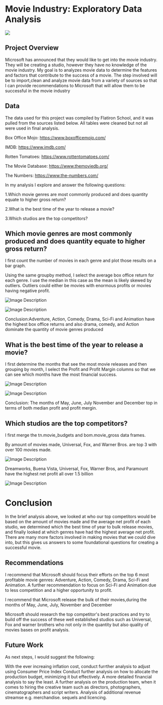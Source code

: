 # Movie Industry: Exploratory Data Analysis



![](https://images.unsplash.com/photo-1440404653325-ab127d49abc1?ixlib=rb-4.0.3&ixid=MnwxMjA3fDB8MHxwaG90by1wYWdlfHx8fGVufDB8fHx8&auto=format&fit=crop&w=870&q=80)

## Project Overview

Microsoft has announced that they would like to get into the movie industry. They will be creating a studio, however they have no knowledge of the movie industry. My goal is to analyzes movie data to determine the features and factors that contribute to the success of a movie. The step involved will be to import,clean and analyze movie data from a variety of sources so that I can provide recommendations to Microsoft that will allow them to be successful in the movie industry

## Data

The data used for this project was compiled by Flatiron School, and it was pulled from the sources listed below. All tables were cleaned but not all were used in final analysis.

Box Office Mojo: https://www.boxofficemojo.com/

IMDB: https://www.imdb.com/

Rotten Tomatoes: https://www.rottentomatoes.com/

The Movie Database: https://www.themoviedb.org/

The Numbers: https://www.the-numbers.com/

In my analysis I explore and answer the following questions:

1.Which movie genres are most commonly produced and does quantity equate to higher gross return?

2.What is the best time of the year to release a movie?

3.Which studios are the top competitors?

## Which movie genres are most commonly produced and does quantity equate to higher gross return?

I first count the number of movies in each genre and plot those results on a bar graph.

Using the same groupby method, I select the average box office return for each genre. I use the median in this case as the mean is likely skewed by outliers. Outliers could either be movies with enormous profits or movies having negative profit.

![Image Description](http://localhost:8888/view/images/MovieCountbyGenre.png)

![Image Description](http://localhost:8888/view/images/MedianboxofficebyGenre.png)

Conclusion:Adventure, Action, Comedy, Drama, Sci-Fi and Animation have the highest box office returns and also drama, comedy, and Action dominate the quantity of movie genres produced

## What is the best time of the year to release a movie?

I first determine the months that see the most movie releases and then grouping by month, I select the Profit and Profit Margin columns so that we can see which months have the most financial success.

![Image Description](http://localhost:8888/view/images/CountbyMonth.png)

![Image Description](http://localhost:8888/view/images/profitandprofitmarginbymonth.png)

Conclusion: The months of May, June, July November and December top in terms of both median profit and profit mergin.

## Which studios are the top competitors?

I first merge the tn.movie_budgets and bom.movie_gross data frames.

By amount of movies made, Universal, Fox, and Warner Bros. are top 3 with over 100 movies made.

![Image Description](http://localhost:8888/view/images/Top20StudiosbyMovies%20Produced.png)

Dreamworks, Buena Vista, Universal, Fox, Warner Bros, and Paramount have the highest net profit all over 1.5 billion

![Image Description](http://localhost:8888/view/images/Top20Studiosbyprofit.png)

# Conclusion
In the brief analysis above, we looked at who our top competitors would be based on the amount of movies made and the average net profit of each studio, we determined which the best time of year to bulk release movies, and finally looked at which genres have had the highest average net profit. There are many more factors involved in making movies that we could dive into, but this gives us answers to some foundational questions for creating a successful movie.

## Recommendations
I recommend that Microsoft should focus their efforts on the top 6 most profitable movie genres: Adventure, Action, Comedy, Drama, Sci-Fi and Animation. A further recommendation to focus on Sci-Fi and Animation due to less competition and a higher opportunity to profit.

I recommend that Microsoft release the bulk of their movies,during the months of May, June, July, November and December

Microsoft should research the top competitor's best practices and try to build off the success of these well established studios such as Universal, Fox and warner brothers who not only in the quantity but also quality of movies bases on profit analysis.

## Future Work
As next steps, I would suggest the following:

With the ever increaing inflation cost, conduct furrther analysis to adjust using Consumer Price Index
Conduct further analysis on how to allocate the production budget, minimizing it but effectively. A more detailed financial analysis to say the least.
A further analysis on the production team, when it comes to hiring the creative team such as directors, photographers, cinematographers and script writers.
Analysis of additional revenue streamse e.g. merchandise. sequels and licencing.














